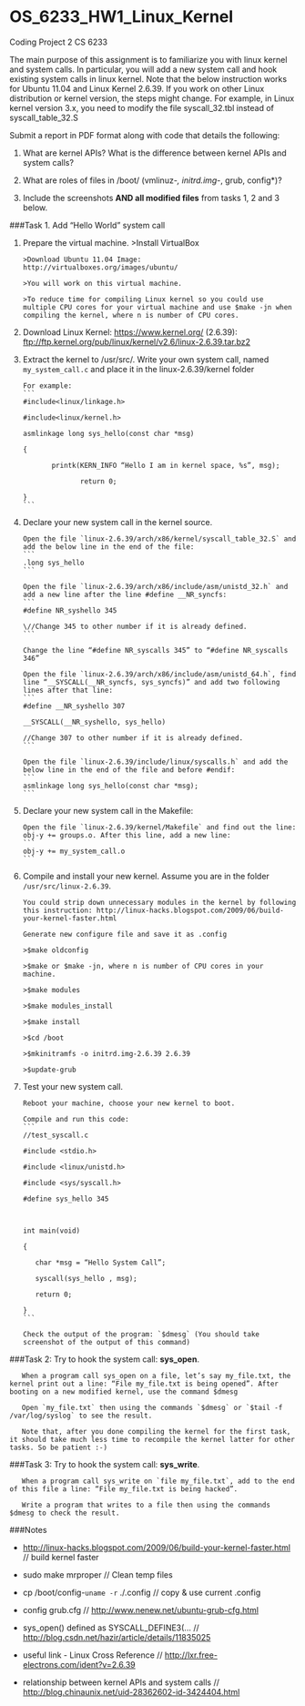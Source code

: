 OS_6233_HW1_Linux_Kernel
=====================
Coding Project 2
CS 6233

The main purpose of this assignment is to familiarize you with linux kernel and system calls. In particular, you will add a new system call and hook existing system calls in linux kernel. Note that the below instruction works for Ubuntu 11.04 and Linux Kernel 2.6.39. If you work on other Linux distribution or kernel version, the steps might change. For example, in Linux kernel version 3.x, you need to modify the file syscall_32.tbl instead of syscall_table_32.S




Submit a report in PDF format along with code that details the following:

1. What are kernel APIs? What is the difference between kernel APIs and system calls?

2. What are roles of files in /boot/ (vmlinuz-*, initrd.img-*, grub, config*)?

3. Include the screenshots **AND all modified files** from tasks 1, 2 and 3 below.




###Task 1. Add “Hello World” system call
1. Prepare the virtual machine.
       >Install VirtualBox

       >Download Ubuntu 11.04 Image: http://virtualboxes.org/images/ubuntu/
       
       >You will work on this virtual machine.
       
       >To reduce time for compiling Linux kernel so you could use multiple CPU cores for your virtual machine and use $make -jn when compiling the kernel, where n is number of CPU cores.

2. Download Linux Kernel: https://www.kernel.org/ (2.6.39): ftp://ftp.kernel.org/pub/linux/kernel/v2.6/linux-2.6.39.tar.bz2

3. Extract the kernel to /usr/src/. Write your own system call, named `my_system_call.c` and place it in the linux-2.6.39/kernel folder
       
       For example:
       ```
       #include<linux/linkage.h>
       
       #include<linux/kernel.h>
       
       asmlinkage long sys_hello(const char *msg)
       
       {
       
              printk(KERN_INFO “Hello I am in kernel space, %s”, msg);
       
                     return 0;
       
       }
       ```

4. Declare your new system call in the kernel source.

       Open the file `linux-2.6.39/arch/x86/kernel/syscall_table_32.S` and add the below line in the end of the file: 
       ```
       .long sys_hello
       ```
       
       Open the file `linux-2.6.39/arch/x86/include/asm/unistd_32.h` and add a new line after the line #define __NR_syncfs:
       ```
       #define NR_syshello 345
       
       \//Change 345 to other number if it is already defined.
       ```
       
       Change the line “#define NR_syscalls 345” to “#define NR_syscalls 346”
       
       Open the file `linux-2.6.39/arch/x86/include/asm/unistd_64.h`, find line “__SYSCALL(__NR_syncfs, sys_syncfs)” and add two following lines after that line:
       ```
       #define __NR_syshello 307
       
       __SYSCALL(__NR_syshello, sys_hello)
       
       //Change 307 to other number if it is already defined.
       ```
       
       Open the file `linux-2.6.39/include/linux/syscalls.h` and add the below line in the end of the file and before #endif:
       ```
       asmlinkage long sys_hello(const char *msg);
       ```

5. Declare your new system call in the Makefile:

       Open the file `linux-2.6.39/kernel/Makefile` and find out the line: obj-y += groups.o. After this line, add a new line:
       ```
       obj-y += my_system_call.o
       ```

6. Compile and install your new kernel. Assume you are in the folder `/usr/src/linux-2.6.39`.

       You could strip down unnecessary modules in the kernel by following this instruction: http://linux-hacks.blogspot.com/2009/06/build-your-kernel-faster.html

       Generate new configure file and save it as .config

       >$make oldconfig
       
       >$make or $make -jn, where n is number of CPU cores in your machine.
       
       >$make modules
       
       >$make modules_install
       
       >$make install
       
       >$cd /boot

       >$mkinitramfs -o initrd.img-2.6.39 2.6.39
       
       >$update-grub
       
7. Test your new system call.

       Reboot your machine, choose your new kernel to boot.

       Compile and run this code:
       ```
       //test_syscall.c
       
       #include <stdio.h>
       
       #include <linux/unistd.h>
       
       #include <sys/syscall.h>
       
       #define sys_hello 345
       
        
       
       int main(void)
       
       {
       
          char *msg = “Hello System Call”;
       
          syscall(sys_hello , msg);
       
          return 0;
       
       }
       ```

       Check the output of the program: `$dmesg` (You should take screenshot of the output of this command)

###Task 2: Try to hook the system call: **sys_open**.
       
       When a program call sys_open on a file, let’s say my_file.txt, the kernel print out a line: “File my_file.txt is being opened”. After booting on a new modified kernel, use the command $dmesg

       Open `my_file.txt` then using the commands `$dmesg` or `$tail -f /var/log/syslog` to see the result.
       
       Note that, after you done compiling the kernel for the first task, it should take much less time to recompile the kernel latter for other tasks. So be patient :-)


###Task 3: Try to hook the system call: **sys_write**.

       When a program call sys_write on `file my_file.txt`, add to the end of this file a line: “File my_file.txt is being hacked”.
       
       Write a program that writes to a file then using the commands $dmesg to check the result.

###Notes
- http://linux-hacks.blogspot.com/2009/06/build-your-kernel-faster.html // build kernel faster

- sudo make mrproper  // Clean temp files 

- cp /boot/config-`uname -r` ./.config  // copy & use current .config

- config grub.cfg  // http://www.nenew.net/ubuntu-grub-cfg.html

- sys_open() defined as SYSCALL_DEFINE3(...  // http://blog.csdn.net/hazir/article/details/11835025

- useful link - Linux Cross Reference // http://lxr.free-electrons.com/ident?v=2.6.39

- relationship between kernel APIs and system calls // http://blog.chinaunix.net/uid-28362602-id-3424404.html
